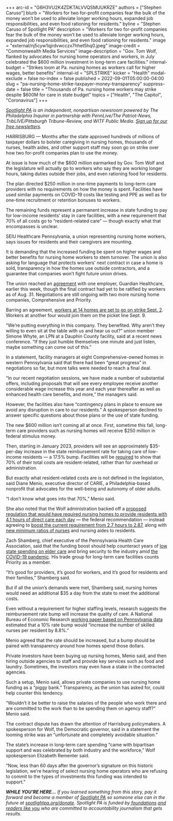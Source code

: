 +++
arc-id = "G6H3VU2K4ZDKTALVVQSMUUKRZE"
authors = ["Stephen Caruso"]
blurb = "Workers for two for-profit companies fear the bulk of the money won’t be used to alleviate longer working hours, expanded job responsibilities, and even food rationing for residents."
byline = "Stephen Caruso of Spotlight PA"
description = "Workers for two for-profit companies fear the bulk of the money won’t be used to alleviate longer working hours, expanded job responsibilities, and even food rationing for residents."
image = "external/nj5cyw1qjrdvwcczx7hhet5hq0.jpeg"
image-credit = "Commonwealth Media Services"
image-description = "Gov. Tom Wolf, flanked by advocates for nursing home operators and workers, in July celebrated the $600 million investment in long-term care facilities."
internal-budget = "Strikes loom at Pa. nursing homes as workers call for higher wages, better benefits"
internal-id = "SPLSTRIKE"
kicker = "Health"
modal-exclude = false
no-index = false
published = 2022-09-01T05:00:00-04:00
slug = "pa-nursing-home-strike-taxpayer-money-transparency"
suppress-date = false
title = "Thousands of Pa. nursing home workers may strike despite $600M for care in state budget"
topics = ["Health", "The Capitol", "Coronavirus"]
+++

<a href="https://www.spotlightpa.org/"><i>Spotlight PA</i></a><i> is an independent, nonpartisan newsroom powered by The Philadelphia Inquirer in partnership with PennLive/The Patriot-News, TribLIVE/Pittsburgh Tribune-Review, and WITF Public Media. </i><a href="https://www.spotlightpa.org/newsletters"><i>Sign up for our free newsletters</i></a><i>.</i>

HARRISBURG — Months after the state approved hundreds of millions of taxpayer dollars to bolster caregiving in nursing homes, thousands of nurses, health aides, and other support staff may soon go on strike over how two for-profit companies plan to use the money.

At issue is how much of the $600 million earmarked by Gov. Tom Wolf and the legislature will actually go to workers who say they are working longer hours, taking duties outside their jobs, and even rationing food for residents.

The plan directed $250 million in one-time payments to long-term care providers with no requirements on how the money is spent. Facilities have used similar payments on COVID-19 costs like testing and PPE as well as for one-time recruitment or retention bonuses to workers.

<script src="https://www.spotlightpa.org/embed.js" async></script><div data-spl-embed-version="1" data-spl-src="https://www.spotlightpa.org/embeds/newsletter/"></div>

The remaining funds represent a permanent increase in state funding to pay for low-income residents’ stay in care facilities, with a new requirement that 70% of all costs go to “resident-related care” — though exactly what that encompasses is unclear.

SEIU Healthcare Pennsylvania, a union representing nursing home workers, says issues for residents and their caregivers are mounting.

It is demanding that the increased funding be spent on higher wages and better benefits for nursing home workers to stem turnover. The union is also asking for language that protects workers’ next contract in case a home is sold, transparency in how the homes use outside contractors, and a guarantee that companies won’t fight future union drives.

The union reached an <a href="https://seiuhcpa.org/nursinghomesguardianta82922/">agreement</a> with one employer, Guardian Healthcare, earlier this week, though the final contract had yet to be ratified by workers as of Aug. 31. Negotiations are still ongoing with two more nursing home companies, Comprehensive and Priority.

Barring an agreement, <a href="https://seiuhcpa.org/nursinghomestrikes83022/">workers at 14 homes are set to go on strike Sept. 2</a>. Workers at another four would join them on the picket line Sept. 9.

“We’re putting everything in this company. They benefited. Why aren’t they willing to even sit at the table with us and hear us out?” union member Simone Whyte, an LPN at a Dauphin County facility, said at a recent news conference. “If they just humble themselves one minute and just listen, maybe something can come out of this.”

In a statement, facility managers at eight Comprehensive-owned homes in western Pennsylvania said that there had been “great progress” in negotiations so far, but more talks were needed to reach a final deal.

“In our recent negotiation sessions, we have made a number of substantial offers, including proposals that will see every employee receive another considerable wage increase this year and each year thereafter as well as enhanced health care benefits, and more,” the managers said.

However, the facilities also have “contingency plans in place to ensure we avoid any disruption in care to our residents.” A spokesperson declined to answer specific questions about those plans or the use of state funding.

The new $600 million isn’t coming all at once. First, sometime this fall, long-term care providers such as nursing homes will receive $250 million in federal stimulus money.

Then, starting in January 2023, providers will see an approximately $35-per-day increase in the state reimbursement rate for taking care of low-income residents — a 17.5% bump. Facilities will be <a href="https://www.legis.state.pa.us/CFDOCS/Legis/PN/Public/btCheck.cfm?txtType=PDF&sessYr=2021&sessInd=0&billBody=H&billTyp=B&billNbr=1421&pn=3379">required</a> to show that 70% of their total costs are resident-related, rather than for overhead or administration.

But exactly what resident-related costs are is not defined in the legislation, said Diane Menio, executive director of CARIE, a Philadelphia-based nonprofit that advocates for the well-being and autonomy of older adults.

“I don’t know what goes into that 70%,” Menio said.

She also noted that the Wolf administration backed off a <a href="https://www.spotlightpa.org/news/2021/07/pa-nursing-home-regulations-staffing-hours-proposal/">proposed regulation that would have required nursing homes to provide residents with 4.1 hours of direct care each day</a> — the federal recommendation — instead agreeing to <a href="https://whyy.org/articles/wolf-nursing-homes-come-to-agreement-to-boost-staff-pennsylvania/">boost the current requirement from 2.7 hours to 2.87</a>, along with <a href="https://www.pennlive.com/news/2022/07/new-nursing-home-money-staffing-ratios-will-end-days-of-someone-taking-care-of-20-residents-in-pa.html">new minimum ratios of nurses</a> and nursing aides to residents.

Zach Shamberg, chief executive of the Pennsylvania Health Care Association, said that the funding boost should help counteract years of <a href="https://www.spotlightpa.org/news/2022/06/pa-nursing-home-staffing-proposal-91-million-wolf/">low state spending on elder care</a> and bring security to the industry amid <a href="https://www.spotlightpa.org/news/2020/06/pennsylvania-coronavirus-nursing-homes-staffing-audits-problems-deaths/">the COVID-19 pandemic</a>. His trade group for long-term care facilities counts Priority as a member.

“It’s good for providers, it’s good for workers, and it’s good for residents and their families,” Shamberg said.

But if all the union’s demands were met, Shamberg said, nursing homes would need an additional $35 a day from the state to meet the additional costs.

Even without a requirement for higher staffing levels, research suggests the reimbursement rate bump will increase the quality of care. A National Bureau of Economic Research <a href="https://papers.ssrn.com/sol3/papers.cfm?abstract_id=3089529">working paper based on Pennsylvania data</a> estimated that a 10% rate bump would “increase the number of skilled nurses per resident by 8.8%.”

Menio agreed that the rate should be increased, but a bump should be paired with transparency around how homes spend those dollars.

Private investors have been buying up nursing homes, Menio said, and then hiring outside agencies to staff and provide key services such as food and laundry. Sometimes, the investors may even have a stake in the contracted agencies.

Such a setup, Menio said, allows private companies to use nursing home funding as a “piggy bank.” Transparency, as the union has asked for, could help counter this tendency.

<script src="https://www.spotlightpa.org/embed.js" async></script><div data-spl-embed-version="1" data-spl-src="https://www.spotlightpa.org/embeds/donate/"></div>

“Wouldn’t it be better to raise the salaries of the people who work there and are committed to the work than to be spending them on agency staff?” Menio said.

The contract dispute has drawn the attention of Harrisburg policymakers. A spokesperson for Wolf, the Democratic governor, said in a statement the looming strike was an “unfortunate and completely avoidable situation.”

The state’s increase in long-term care spending “came with bipartisan support and was celebrated by both industry and the workforce,” Wolf spokesperson Elizabeth Rementer said.

“Now, less than 60 days after the governor’s signature on this historic legislation, we’re hearing of select nursing home operators who are refusing to commit to the types of investments this funding was intended to support.”

<i><b>WHILE YOU’RE HERE...</b></i><i> If you learned something from this story, pay it forward and become a member of </i><a href="https://www.spotlightpa.org/"><i>Spotlight PA</i></a><i> so someone else can in the future at </i><a href="https://www.spotlightpa.org/donate"><i>spotlightpa.org/donate</i></a><i>. Spotlight PA is funded by</i><a href="https://www.spotlightpa.org/support"><i> foundations</i></a><i> </i><a href="https://www.spotlightpa.org/support"><i>and readers like you</i></a><i> who are committed to accountability journalism that gets results.</i>
